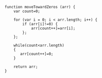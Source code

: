     function moveTowardZeros (arr) {
        var count=0;
    
        for (var i = 0; i < arr.length; i++) {
            if (arr[i]!=0) {
                arr[count++]=arr[i];
            };
        };
    
        while(count<arr.length)
        {
           arr[count++]=0;
        }
    
        return arr;
    }


